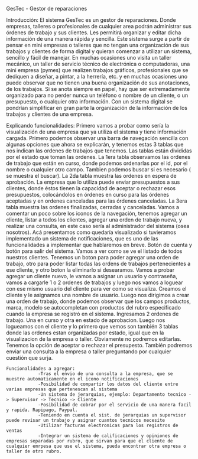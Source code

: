 GesTec - Gestor de reparaciones

Introducción: El sistema GesTec es un gestor de reparaciones. Donde empresas, talleres o profesionales de cualquier area podrán administrar sus órdenes de trabajo y sus clientes. Les permitirá organizar y editar dicha información de una manera rápida y sencilla. Este sistema surge a partir de pensar en mini empresas o talleres que no tengan una organización de sus trabajos y clientes de forma digital y quieran comenzar a utilizar un sistema, sencillo y fácil de manejar. En muchas ocasiones uno visita un taller mecánico, un taller de servicio técnico de electrónica o computadoras, una mini empresa (pymes) que realizen trabajos gráficos, profesionales que se dediquen a diseñar, a pintar, a la herrería, etc. y en muchas ocasiones uno puede observar que no tienen una buena organización de sus anotaciones, de los trabajos. Si se anota siempre en papel, hay que ser extremadamente organizado para no perder nunca un teléfono o nombre de un cliente, o un presupuesto, o cualquier otra información. Con un sistema digital se pondrían simplificar en gran parte la organización de la información de los trabajos y clientes de una empresa. 

Explicando funcionalidades: Primero vamos a probar como sería la visualización de una empresa que ya utiliza el sistema y tiene información cargada. Primero podemos observar una barra de navegación sencilla con algunas opciones que ahora se explicarán, y tenemos estas 3 tablas que nos indican las ordenes de trabajos que tenemos. Las tablas están divididas por el estado que toman las ordenes. La 1era tabla observamos las ordenes de trabajo que están en curso, donde podemos ordenarlas por el id, por el nombre o cualquier otro campo. Tambien podemos buscar si es necesario ( se muestra el buscar). La 2da tabla muestra las ordenes en espera de aprobación. La empresa que lo utiliza puede enviar presupuestos a sus clientes, donde éstos tienen la capacidad de aceptar o rechazar esos presupuestos, colocándolos en órdenes en curso para las órdenes aceptadas y en ordenes canceladas para las órdenes canceladas.
    La 3era tabla muestra las ordenes finalizadas, cerradas y canceladas.
    Vamos a comentar un poco sobre los iconos de la navegación, tenemos agregar un cliente, listar a todos los clientes, agregar una orden de trabajo nueva, y realizar una consulta, en este caso sería al administrador del sistema (osea nosotros). Acá presentamos como quedaría visualizado si tuvieramos implementado un sistema de notificaciones, que es uno de las funcionalidades a implementar que hablaremos en breve. Botón de cuenta y botón para salir del sistema.
    Vamos a ver como se ve el listado de todos nuestros clientes. Tenemos un boton para poder agregar una orden de trabajo, otro para poder listar todas las ordens de trabajos pertenecientes a ese cliente, y otro boton la eliminarlo si desearamos. Vamos a probar agregar un cliente nuevo, le vamos a asignar un usuario y contraseña, vamos a cargarle 1 o 2 ordenes de trabajos y luego nos vamos a loguear con ese mismo usuario del cliente para ver como se visualiza. Creamos el cliente y le asignamos una nombre de usuario. Luego nos dirigimos a crear una orden de trabajo, donde podemos observar que los campos productos, marca, modelo se autocompletan con productos del rubro especificado cuando la empresa se registró en el sistema. Ingresamos 2 ordenes de trabajo. Una en curso y otra en estado de aprobacion. Luego nos logueamos con el cliente y lo primero que vemos son también 3 tablas donde las ordenes estan organizadas por estado, igual que en la visualizacion de la empresa o taller. Obviamente no podremos editarlas. Tenemos la opción de aceptar o rechazar el presupesto. También podremos enviar una consulta a la empresa o taller preguntando por cualquier cuestión que surja.
    
    Funcionalidades a agregar: 
                -Tras el envio de una consulta a la empresa, que se muestre automaticamente en el icono notificaciones 
                -Posibilidad de compartir los datos del cliente entre varias empresas que pertenescan al sistema
                -Un sistema de jerarquias, ejemplo: Departamento tecnico -> Supervisor -> Tecnico -> Cliente
                -Posibilidad de cobrar por el servicio de una manera facil y rapida. Rapipago, Paypal.
                -Teniendo en cuenta el sist. de jerarquias un supervisor puede revisar un trabajo y asignar cuantos tecnicos necesite
                -Utilizar facturas electronicas para los registros de ventas
                -Integrar un sistema de calificaciones y opiniones de empresas separadas por rubro, que sirvan para que el cliente de cualquier emrpesa que use el sistema, pueda encontrar otra empresa o taller de otro rubro.
